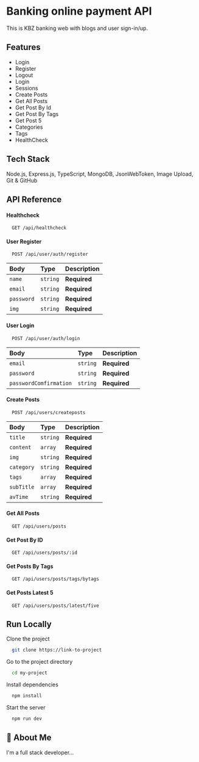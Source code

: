
# Banking online payment API

This is KBZ banking web with blogs and user sign-in/up.


## Features

- Login
- Register
- Logout
- Login 
- Sessions
- Create Posts
- Get All Posts
- Get Post By Id
- Get Post By Tags
- Get Post 5
- Categories
- Tags
- HealthCheck



## Tech Stack

Node.js, Express.js, TypeScript, MongoDB, JsonWebToken, Image Upload, Git & GitHub 


## API Reference

#### Healthcheck

```http
  GET /api/healthcheck
```
#### User Register

```http
  POST /api/user/auth/register
```

| Body | Type     | Description                       |
| :-------- | :------- | :-------------------------------- |
| `name`      | `string` | **Required** |
| `email`      | `string` | **Required** |
| `password`      | `string` | **Required** |
| `img`      | `string` | **Required** |

#### User Login

```http
  POST /api/user/auth/login
```

| Body | Type     | Description                       |
| :-------- | :------- | :-------------------------------- |
| `email`      | `string` | **Required** |
| `password`      | `string` | **Required** |
| `passwordComfirmation`      | `string` | **Required** |

#### Create Posts

```http
  POST /api/users/createposts
```

| Body | Type     | Description                       |
| :-------- | :------- | :-------------------------------- |
| `title`      | `string` | **Required** |
| `content`      | `array` | **Required** |
| `img`      | `string` | **Required** |
| `category`      | `string` | **Required** |
| `tags`      | `array` | **Required** |
| `subTitle`      | `array` | **Required** |
| `avTime`      | `string` | **Required** |

#### Get All Posts

```http
  GET /api/users/posts
```
#### Get  Post By ID

```http
  GET /api/users/posts/:id

```

#### Get  Posts By Tags

```http
  GET /api/users/posts/tags/bytags
```
#### Get  Posts Latest 5

```http
  GET /api/users/posts/latest/five
```




## Run Locally

Clone the project

```bash
  git clone https://link-to-project
```

Go to the project directory

```bash
  cd my-project
```

Install dependencies

```bash
  npm install
```

Start the server

```bash
  npm run dev
```


## 🚀 About Me
I'm a full stack developer...

